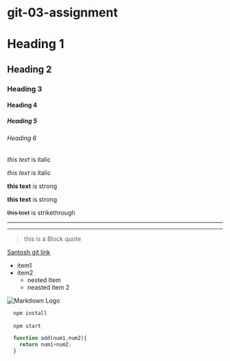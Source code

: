 # git-03-assignment

<!-- Headings -->
# Heading 1
## Heading 2
### Heading 3
#### Heading 4
##### Heading 5
###### Heading 6



<!-- Italics -->
*this text* is italic

_this text_ is italic


<!-- Strong -->
**this text** is strong

__this text__ is strong


<!-- strikethrough -->

~~this text~~ is strikethrough

<!-- Horizontal rule -->
----
____

<!-- Blockquote  -->
> this is a Block quote

<!-- LInks -->

[Santosh git link](https://github.com/santoshguggilla/git-03-assignment/edit/main/README.md)

<!-- UL -->
* item1
* item2
  * nested Item
  * neasted item 2

<!-- Images  -->

![Markdown Logo](htttps://markdown-here.com/img/icon256.png)


<!-- Code blocks -->
```bash
  npm install
  
  npm start
```

```javascript
  function add(num1,num2){
    return num1+num2;
  }
``` 
